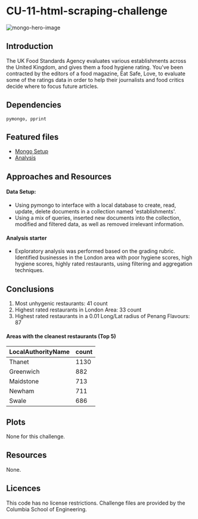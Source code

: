# CU-11-html-scraping-challenge
![mongo-hero-image](https://webimages.mongodb.com/_com_assets/cms/kuzt9r42or1fxvlq2-Meta_Generic.png)
   
## Introduction
The UK Food Standards Agency evaluates various establishments across the United Kingdom, and gives them a food hygiene rating. You've been contracted by the editors of a food magazine, Eat Safe, Love, to evaluate some of the ratings data in order to help their journalists and food critics decide where to focus future articles.

## Dependencies 
```pymongo, pprint```
    
## Featured files
 * [Mongo Setup](https://github.com/anderoos/CU-12-noSQL-challenge/blob/main/NoSQL_setup_starter.ipynb)
 * [Analysis](https://github.com/anderoos/CU-12-noSQL-challenge/blob/main/NoSQL_analysis_starter.ipynb)
   
## Approaches and Resources
#### Data Setup:
 * Using pymongo to interface with a local database to create, read, update, delete documents in a collection named 'establishments'. 
 * Using a mix of queries, inserted new documents into the collection, modified and filtered data, as well as removed irrelevant information.
   
#### Analysis starter
 * Exploratory analysis was performed based on the grading rubric. Identified businesses in the London area with poor hygiene scores, high hygiene scores, highly rated restaurants, using filtering and aggregation techniques.
   
## Conclusions 
 1. Most unhygenic restaurants: 41 count
 2. Highest rated restaurants in London Area: 33 count
 3. Highest rated restaurants in a 0.01 Long/Lat radius of Penang Flavours: 87
 
 #### Areas with the cleanest restaurants (Top 5)
 | LocalAuthorityName | count      |
 |--------------------|------------|
 | Thanet             | 1130       |
 | Greenwich          | 882        |
 | Maidstone          | 713        |
 | Newham             | 711        |
 | Swale              | 686        |


## Plots
None for this challenge.

## Resources
None.

## Licences 
This code has no license restrictions. Challenge files are provided by the Columbia School of Engineering.

